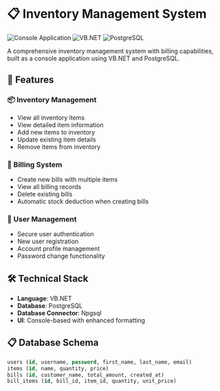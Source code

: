 # 📋 Inventory Management System

![Console Application](https://img.shields.io/badge/Type-Console_Application-blue)
![VB.NET](https://img.shields.io/badge/Language-VB.NET-purple)
![PostgreSQL](https://img.shields.io/badge/Database-PostgreSQL-blue)

A comprehensive inventory management system with billing capabilities, built as a console application using VB.NET and PostgreSQL.

## 🌟 Features

### 📦 Inventory Management
- View all inventory items
- View detailed item information
- Add new items to inventory
- Update existing item details
- Remove items from inventory

### 🧾 Billing System
- Create new bills with multiple items
- View all billing records
- Delete existing bills
- Automatic stock deduction when creating bills

### 👤 User Management
- Secure user authentication
- New user registration
- Account profile management
- Password change functionality

## 🛠️ Technical Stack

- **Language**: VB.NET
- **Database**: PostgreSQL
- **Database Connector**: Npgsql
- **UI**: Console-based with enhanced formatting

## 📋 Database Schema

```sql
users (id, username, password, first_name, last_name, email)
items (id, name, quantity, price)
bills (id, customer_name, total_amount, created_at)
bill_items (id, bill_id, item_id, quantity, unit_price)
